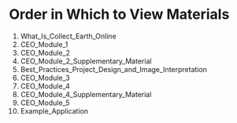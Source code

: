 # Order in Which to View Materials 

1. What_Is_Collect_Earth_Online
2. CEO_Module_1
3. CEO_Module_2
4. CEO_Module_2_Supplementary_Material
5. Best_Practices_Project_Design_and_Image_Interpretation
6. CEO_Module_3
7. CEO_Module_4
8. CEO_Module_4_Supplementary_Material
9. CEO_Module_5
10. Example_Application
